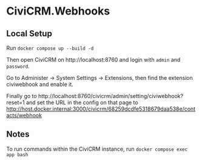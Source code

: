 # CiviCRM.Webhooks

## Local Setup

Run `docker compose up --build -d`

Then open CiviCRM on http://localhost:8760 and login with `admin` and `password`.

Go to Administer -> System Settings -> Extensions, then find the extension civiwebhook and enable it.

Finally go to http://localhost:8760/civicrm/admin/setting/civiwebhook?reset=1 and set the URL in the config on that page to http://host.docker.internal:3000/civicrm/68259dcdfe5318679daa538e/contacts/webhook

## Notes

To run commands within the CiviCRM instance, run `docker compose exec app bash`

